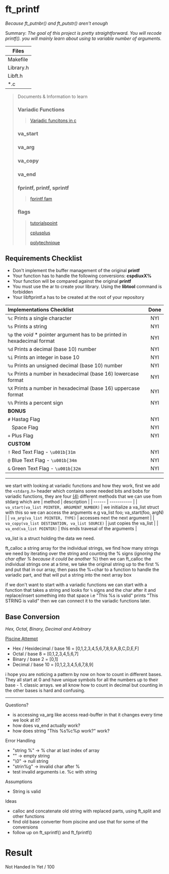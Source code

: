 # ft_printf
*Because ft_putnbr() and ft_putstr() aren't enough*

Summary:
*The goal of this project is pretty straightforward. You will recode printf(). you will mainly learn about using ta variable number of arguments.*

|Files|
|-----|
|Makefile|
|Library.h|
|Libft.h|
|\*.c|

>Documents & Information to learn
> ### Variadic Functions
>> [Variadic funcitons in c](https://www.geeksforgeeks.org/variadic-functions-in-c/)
> ### va_start
>>[]()
> ### va_arg
>>[]()
> ### va_copy
>> []()
> ### va_end
>>[]()
> ### fprintf, printf, sprintf
>> [fprintf fam](https://www.ibm.com/docs/en/ztpf/2019?topic=apis-fprintf-printf-sprintf-format-write-data)
> ### flags
>> [tutorialspoint](https://www.tutorialspoint.com/c_standard_library/c_function_printf.htm)
>> 
>> [cplusplus](https://www.cplusplus.com/reference/cstdio/printf/)
>> 
>> [polytechnique](https://www.lix.polytechnique.fr/~liberti/public/computing/prog/c/C/FUNCTIONS/format.html)

## Requirements Checklist
- Don't implement the buffer management of the original **printf**
- Your function has to handle the following conversions: **cspdiuxX%**
- Your function will be compared against the original **printf**
- You must use the ar to create your library. Using the __libtool__ command is forbidden
- Your libftprintf.a has to be created at the root of your repository

| **Implementations Checklist** | **Done** |
|:-----------------------|:------:|
|`%c` Prints a single character | NYI |
|`%s` Prints a string | NYI |
|`%p` the *void* \* pointer argument has to be printed in hexadecimal format | NYI |
|`%d` Prints a decimal (base 10) number | NYI | 
|`%i` Prints an integer in base 10 | NYI |
|`%u` Prints an unsigned decimal (base 10) number | NYI |
|`%x` Prints a number in hexadecimal (base 16) lowercase format | NYI |
|`%X` Prints a number in hexadecimal (base 16) uppercase format | NYI |
|`%%` Prints a percent sign | NYI |
| **BONUS** |
|`#` Hastag Flag | NYI |
|` ` Space Flag | NYI |
|`+` Plus Flag | NYI |
| **CUSTOM** |
|`!` Red Text Flag - `\u001b[31m` | NYI |
|`@` Blue Text Flag - `\u001b[34m` | NYI |
|`&` Green Text Flag - `\u001b[32m` | NYI |
---
we start with looking at variadic functions and how they work, first we add the `<stdarg.h>` header which contains some needed bits and bobs for variadic functions, they are four [(4)](https://en.wikipedia.org/wiki/4) different methods that we can use from stdarg which are
| method | description |
| ------ | ----------- |
| `va_start(va_list POINTER, ARGUMENT_NUMBER)` | we initialize a va_list struct with this so we can access the arguments e.g va_list foo; va_start(foo, argN) |
| `va_arg(va_list POINTER, TYPE)` | accesses next the next argument |
| `va_copy(va_list DESTINATION, va_list SOURCE)` | just copies the va_list |
| `va_end(va_list POINTER)` | this ends travesal of the arguments |

va_list is a struct holding the data we need.

ft_calloc a string array for the individual strings, we find how many strings we need by iterating over the string and counting the % signs (*ignoring the char after % because it could be another %*)
then we can ft_calloc the individual strings one at a time, we take the original string up to the first % and put that in our array, then pass the %+char to a function to handle the variadic part, and that will put a string into the next array box

if we don't want to start with a variadic functions we can start with a function that takes a string and looks for `%` signs and the char after it and replace/insert something into that space i.e "This %s is valid" prints "This STRING is valid" then we can connect it to the variadic functions later.


## Base Conversion
*Hex, Octal, Binary, Decimal and Arbitrary*

[Piscine Attempt](https://github.com/TeriyakisaurusRex/42Piscine/blob/main/C_04/ex04/ft_putnbr_base.c)

- Hex / Hexidecimal / base 16 = [0,1,2,3,4,5,6,7,8,9,A,B,C,D,E,F]
- Octal / base 8 = [0,1,2,3,4,5,6,7]
- Binary / base 2 = [0,1]
- Decimal / base 10 = [0,1,2,3,4,5,6,7,8,9]

i hope you are noticing a pattern by now on how to count in different bases. They all start at 0 and have unique symbols for all the numbers up to their base - 1. classic arrays. we all know how to count in decimal but counting in the other bases is hard and confusing. 


---

Questions?
- is accessing va_arg like access read-buffer in that it changes every time we look at it?
- how does va_end actually work?
- how does string "This %s%c%p work?" work?

Error Handling
- "string %"  -> % char at last index of array 
- ""          -> empty string
- "\0"        -> null string
- "strin%g"   -> invalid char after % 
- test invalid arguments i.e. %c with string

Assumptions
- String is valid

Ideas
- calloc and concatenate old string with replaced parts, using ft_split and other functions
- find old base converter from piscine and use that for some of the conversions
- follow up on ft_sprintf() and ft_fprintf() 


# Result
Not Handed In Yet / 100
